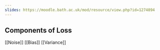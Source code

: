 ```yaml
---
slides: https://moodle.bath.ac.uk/mod/resource/view.php?id=1274894
---
```

## Components of Loss
[[Noise]]
[[Bias]]
[[Variance]]